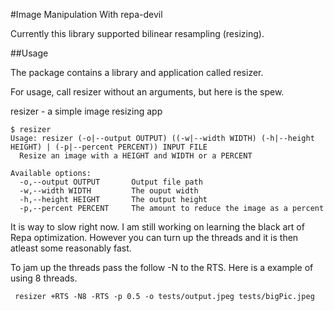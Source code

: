 #Image Manipulation With repa-devil

Currently this library supported bilinear resampling (resizing). 

##Usage

The package contains a library and application called resizer. 

For usage, call resizer without an arguments, but here is the spew.

resizer - a simple image resizing app
    
    $ resizer
    Usage: resizer (-o|--output OUTPUT) ((-w|--width WIDTH) (-h|--height HEIGHT) | (-p|--percent PERCENT)) INPUT FILE
      Resize an image with a HEIGHT and WIDTH or a PERCENT

    Available options:
      -o,--output OUTPUT       Output file path
      -w,--width WIDTH         The ouput width
      -h,--height HEIGHT       The output height
      -p,--percent PERCENT     The amount to reduce the image as a percent
      
It is way to slow right now. I am still working on learning the black art of Repa optimization. However you can turn up the threads and it is then atleast some reasonably fast. 

To jam up the threads pass the follow -N to the RTS. Here is a example of using 8 threads.

     resizer +RTS -N8 -RTS -p 0.5 -o tests/output.jpeg tests/bigPic.jpeg